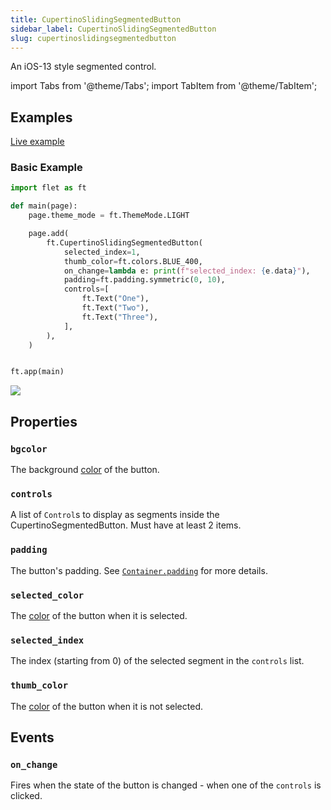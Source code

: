 ```yaml
---
title: CupertinoSlidingSegmentedButton
sidebar_label: CupertinoSlidingSegmentedButton
slug: cupertinoslidingsegmentedbutton
---
```


An iOS-13 style segmented control.

import Tabs from '@theme/Tabs';
import TabItem from '@theme/TabItem';

## Examples

[Live example](https://flet-controls-gallery.fly.dev/buttons/cupertinoslidingsegmentedbutton)

### Basic Example

<Tabs groupId="language">
  <TabItem value="python" label="Python" default>

```python
import flet as ft

def main(page):
    page.theme_mode = ft.ThemeMode.LIGHT

    page.add(
        ft.CupertinoSlidingSegmentedButton(
            selected_index=1,
            thumb_color=ft.colors.BLUE_400,
            on_change=lambda e: print(f"selected_index: {e.data}"),
            padding=ft.padding.symmetric(0, 10),
            controls=[
                ft.Text("One"),
                ft.Text("Two"),
                ft.Text("Three"),
            ],
        ),
    )


ft.app(main)
```

  </TabItem>
</Tabs>

<img src="/img/docs/controls/cupertino-sliding-segmented-button/basic-cupertino-sliding-segmented-button.png" className="screenshot-40"/>

## Properties

### `bgcolor`

The background [color](/docs/guides/python/colors) of the button.

### `controls`

A list of `Control`s to display as segments inside the CupertinoSegmentedButton. Must have at least 2 items.

### `padding`

The button's padding. See [`Container.padding`](container#padding) for more details.

### `selected_color`

The [color](/docs/guides/python/colors) of the button when it is selected.

### `selected_index`

The index (starting from 0) of the selected segment in the `controls` list. 

### `thumb_color`

The [color](/docs/guides/python/colors) of the button when it is not selected.


## Events

### `on_change`

Fires when the state of the button is changed - when one of the `controls` is clicked.
